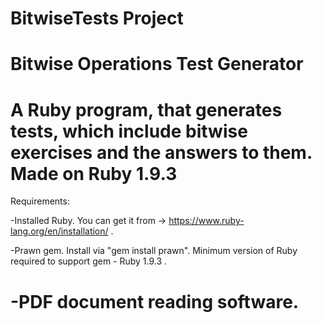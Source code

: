 BitwiseTests Project
============================================================================================================================
Bitwise Operations Test Generator
============================================================================================================================
A Ruby program, that generates tests, which include bitwise exercises and the answers to them. 
Made on Ruby 1.9.3
============================================================================================================================

Requirements:

  -Installed Ruby. You can get it from -> https://www.ruby-lang.org/en/installation/ .
  
  -Prawn gem. Install via "gem install prawn". Minimum version of Ruby required to support gem - Ruby 1.9.3 .

  -PDF document reading software.
============================================================================================================================
